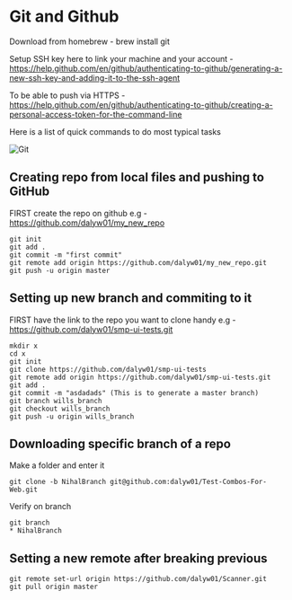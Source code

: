 # Git and Github

Download from homebrew - brew install git

Setup SSH key here to link your machine and your account - https://help.github.com/en/github/authenticating-to-github/generating-a-new-ssh-key-and-adding-it-to-the-ssh-agent

To be able to push via HTTPS - https://help.github.com/en/github/authenticating-to-github/creating-a-personal-access-token-for-the-command-line

Here is a list of quick commands to do most typical tasks

![Git](https://dl2.macupdate.com/images/icons256/39062.png?d=1558008000)

## Creating repo from local files and pushing to GitHub

FIRST create the repo on github e.g - https://github.com/dalyw01/my_new_repo

```
git init
git add .
git commit -m "first commit"
git remote add origin https://github.com/dalyw01/my_new_repo.git
git push -u origin master
```

## Setting up new branch and commiting to it

FIRST have the link to the repo you want to clone handy e.g - https://github.com/dalyw01/smp-ui-tests.git

```
mkdir x
cd x
git init
git clone https://github.com/dalyw01/smp-ui-tests
git remote add origin https://github.com/dalyw01/smp-ui-tests.git
git add .
git commit -m "asdadads" (This is to generate a master branch)
git branch wills_branch 
git checkout wills_branch    
git push -u origin wills_branch
```
## Downloading specific branch of a repo

Make a folder and enter it

```
git clone -b NihalBranch git@github.com:dalyw01/Test-Combos-For-Web.git
```

Verify on branch

```
git branch
* NihalBranch
```

## Setting a new remote after breaking previous

```
git remote set-url origin https://github.com/dalyw01/Scanner.git
git pull origin master
```
